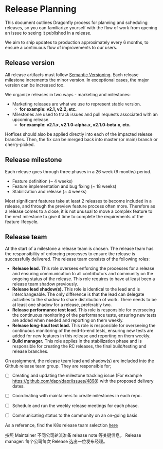 # Release Planning

This document outlines Dragonfly process for planning and scheduling releases, so you
can familiarize yourself with the flow of work from opening an issue to seeing
it published in a release.

We aim to ship updates to production approximately every 6 months, to ensure a continuous flow of improvements to our users. 

## Release version

All release artifacts must follow [Semantic Versioning](https://semver.org). Each release milestone increments the minor version. In exceptional cases, the major version can be increased too.

We organize releases in two ways - marketing and milestones:

 - Marketing releases are what we use to represent stable version.
      - **for example: v2.1, v2.2, etc.**
 - Milestones are used to track issues and pull requests associated with an
   upcoming release.
      - **for example: v2.1.x, v2.1.0-alpha.x, v2.1.0-beta.x, etc.**

Hotfixes should also be applied directly into each of the impacted release branches. Then, the fix can be merged back into master (or main) branch or cherry-picked.

## Release milestone

Each release goes through three phases in a 26 week (6 months) period.
-	Feature definition (~ 4 weeks)
-	Feature implementation and bug fixing (~ 18 weeks)
-	Stabilization and release (~ 4 weeks)

Most significant features take at least 2 releases to become included in a release, and through the preview feature process often more. Therefore as a release comes to a close, it is not unusual to move a complex feature to the next milestone to give it time to complete the requirements of the feature lifecycle.

## Release team

At the start of a milestone a release team is chosen. The release team has the responsibility of enforcing processes to ensure the release is successfully delivered. The release team consists of the following roles:

-	**Release lead.** This role oversees enforcing the processes for a release and ensuring communication to all contributors and community on the ongoing status of the release. This role requires to have at least been a release team shadow previously.
-	**Release lead shadow(s).** This role is identical to the lead and is interchangeable. The only difference is that the lead can delegate activities to the shadow to share distribution of work. There needs to be at least one shadow for a release, preferably two.
-	**Release performance test lead.** This role is responsible for overseeing the continuous monitoring of the performance tests, ensuring new tests are added when needed and reporting on them weekly.
-	**Release long-haul test lead.** This role is responsible for overseeing the continuous monitoring of the end-to-end tests, ensuring new tests are added for new features in this release and reporting on them weekly.
-	**Build manager.** This role applies in the stabilization phase and is responsible for creating the RC releases, the final build/testing and release branches.

On assignment, the release team lead and shadow(s) are included into the Github release team group. They are responsible for;
- [ ] Creating and updating the milestone tracking issue (For example https://github.com/dapr/dapr/issues/4898) with the proposed delivery dates.
- [ ] Coordinating with maintainers to create milestones in each repo.
- [ ] Schedule and run the weekly release meetings for each phase.
- [ ] Communicating status to the community on an on-going basis.


As a reference, find the K8s release team selection [here](https://github.com/kubernetes/sig-release/blob/master/release-team/release-team-selection.md#selection-criteria)


按照 Maintainer 不同公司轮流准备 release note 等关键信息。
Release manager: 每个公司每次 Release 选出一位发布经理。